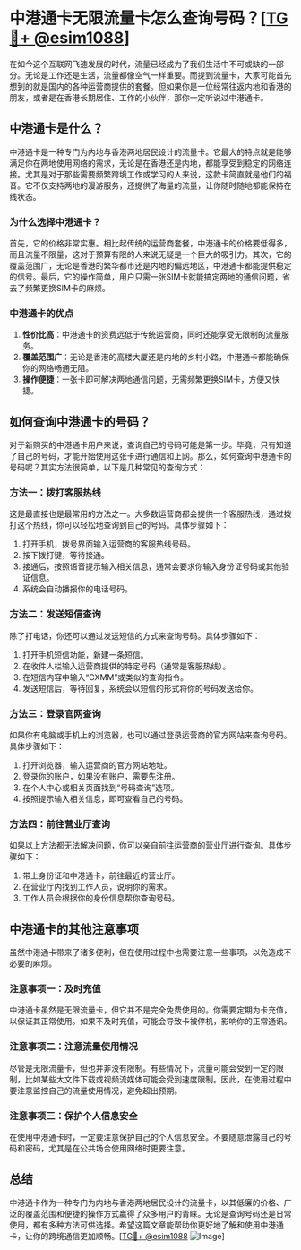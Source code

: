 # 中港通卡无限流量卡怎么查询号码？[[TG💪+ @esim1088](https://t.me/s/esim1088)]

在如今这个互联网飞速发展的时代，流量已经成为了我们生活中不可或缺的一部分。无论是工作还是生活，流量都像空气一样重要。而提到流量卡，大家可能首先想到的就是国内的各种运营商提供的套餐。但如果你是一位经常往返内地和香港的朋友，或者是在香港长期居住、工作的小伙伴，那你一定听说过中港通卡。

## 中港通卡是什么？

中港通卡是一种专门为内地与香港两地居民设计的流量卡。它最大的特点就是能够满足你在两地使用网络的需求，无论是在香港还是内地，都能享受到稳定的网络连接。尤其是对于那些需要频繁跨境工作或学习的人来说，这款卡简直就是他们的福音。它不仅支持两地的漫游服务，还提供了海量的流量，让你随时随地都能保持在线状态。

### 为什么选择中港通卡？

首先，它的价格非常实惠。相比起传统的运营商套餐，中港通卡的价格要低得多，而且流量不限量，这对于预算有限的人来说无疑是一个巨大的吸引力。其次，它的覆盖范围广，无论是香港的繁华都市还是内地的偏远地区，中港通卡都能提供稳定的信号。最后，它的操作简单，用户只需一张SIM卡就能搞定两地的通信问题，省去了频繁更换SIM卡的麻烦。

### 中港通卡的优点

1. **性价比高**：中港通卡的资费远低于传统运营商，同时还能享受无限制的流量服务。
2. **覆盖范围广**：无论是香港的高楼大厦还是内地的乡村小路，中港通卡都能确保你的网络畅通无阻。
3. **操作便捷**：一张卡即可解决两地通信问题，无需频繁更换SIM卡，方便又快捷。

## 如何查询中港通卡的号码？

对于新购买的中港通卡用户来说，查询自己的号码可能是第一步。毕竟，只有知道了自己的号码，才能开始使用这张卡进行通信和上网。那么，如何查询中港通卡的号码呢？其实方法很简单，以下是几种常见的查询方式：

### 方法一：拨打客服热线

这是最直接也是最常用的方法之一。大多数运营商都会提供一个客服热线，通过拨打这个热线，你可以轻松地查询到自己的号码。具体步骤如下：

1. 打开手机，拨号界面输入运营商的客服热线号码。
2. 按下拨打键，等待接通。
3. 接通后，按照语音提示输入相关信息，通常会要求你输入身份证号码或其他验证信息。
4. 系统会自动播报你的电话号码。

### 方法二：发送短信查询

除了打电话，你还可以通过发送短信的方式来查询号码。具体步骤如下：

1. 打开手机短信功能，新建一条短信。
2. 在收件人栏输入运营商提供的特定号码（通常是客服热线）。
3. 在短信内容中输入“CXMM”或类似的查询指令。
4. 发送短信后，等待回复，系统会以短信的形式将你的号码发送给你。

### 方法三：登录官网查询

如果你有电脑或手机上的浏览器，也可以通过登录运营商的官方网站来查询号码。具体步骤如下：

1. 打开浏览器，输入运营商的官方网站地址。
2. 登录你的账户，如果没有账户，需要先注册。
3. 在个人中心或相关页面找到“号码查询”选项。
4. 按照提示输入相关信息，即可查看自己的号码。

### 方法四：前往营业厅查询

如果以上方法都无法解决问题，你可以亲自前往运营商的营业厅进行查询。具体步骤如下：

1. 带上身份证和中港通卡，前往最近的营业厅。
2. 在营业厅内找到工作人员，说明你的需求。
3. 工作人员会根据你的身份信息帮你查询号码。

## 中港通卡的其他注意事项

虽然中港通卡带来了诸多便利，但在使用过程中也需要注意一些事项，以免造成不必要的麻烦。

### 注意事项一：及时充值

中港通卡虽然是无限流量卡，但它并不是完全免费使用的。你需要定期为卡充值，以保证其正常使用。如果不及时充值，可能会导致卡被停机，影响你的正常通讯。

### 注意事项二：注意流量使用情况

尽管是无限流量卡，但也并非没有限制。有些情况下，流量可能会受到一定的限制，比如某些大文件下载或视频流媒体可能会受到速度限制。因此，在使用过程中要注意监控自己的流量使用情况，避免超出预期。

### 注意事项三：保护个人信息安全

在使用中港通卡时，一定要注意保护自己的个人信息安全。不要随意泄露自己的号码和密码，尤其是在公共场合使用网络时更要注意。

## 总结

中港通卡作为一种专门为内地与香港两地居民设计的流量卡，以其低廉的价格、广泛的覆盖范围和便捷的操作方式赢得了众多用户的青睐。无论是查询号码还是日常使用，都有多种方法可供选择。希望这篇文章能帮助你更好地了解和使用中港通卡，让你的跨境通信更加顺畅。[[TG💪+ @esim1088](https://t.me/s/esim1088) ![Image](https://i.postimg.cc/4NQfJmqS/Snipaste-2025-05-13-00-14-12.png)]